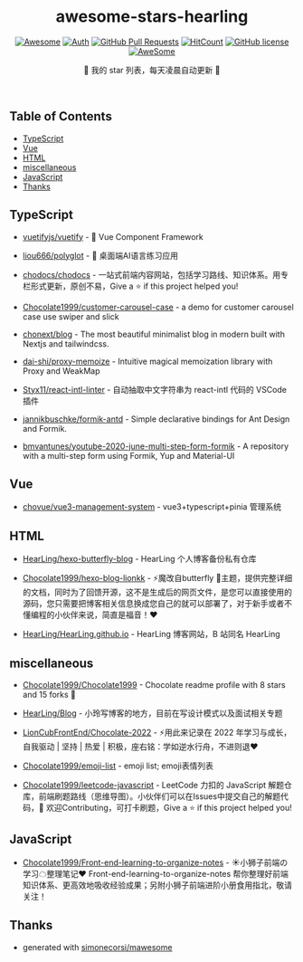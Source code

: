 <div align="center">

# awesome-stars-hearling

[![Awesome](https://awesome.re/badge.svg)](https://awesome.re)
[![Auth](https://img.shields.io/badge/Auth-HearLing-ff69b4?logo=github)](https://github.com/HearLing)
[![GitHub Pull
Requests](https://img.shields.io/github/stars/HearLing/awesome-stars-HearLing?logo=Undertale)](https://github.com/HearLing/awesome-stars-hearling/stargazers)
[![HitCount](https://views.whatilearened.today/views/github/HearLing/awesome-stars-HearLing.svg)](https://github.com/HearLing/awesome-stars-HearLing)
[![GitHub
license](https://img.shields.io/github/license/HearLing/awesome-stars-hearling)](https://github.com/HearLing/awesome-stars-hearling/blob/main/LICENSE)
[![AweSome](https://img.shields.io/badge/Awesome-hearLing-c780fa?logo=Awesome-Lists)](https://github.com/HearLing/awesome-stars-hearling#readme)

🤩 我的 star 列表，每天凌晨自动更新 🤩

</div><br>

## Table of Contents

*   [TypeScript](#typescript)
*   [Vue](#vue)
*   [HTML](#html)
*   [miscellaneous](#miscellaneous)
*   [JavaScript](#javascript)
*   [Thanks](#thanks)

## TypeScript

*   [vuetifyjs/vuetify](https://github.com/vuetifyjs/vuetify) - 🐉 Vue Component Framework

*   [liou666/polyglot](https://github.com/liou666/polyglot) - 🤖️ 桌面端AI语言练习应用

*   [chodocs/chodocs](https://github.com/chodocs/chodocs) - 一站式前端内容网站，包括学习路线、知识体系。用专栏形式更新，原创不易，Give a ⭐️ if this project helped you!

*   [Chocolate1999/customer-carousel-case](https://github.com/Chocolate1999/customer-carousel-case) - a demo for customer carousel case  use swiper and slick

*   [chonext/blog](https://github.com/chonext/blog) - The most beautiful minimalist blog in modern built with Nextjs and tailwindcss.

*   [dai-shi/proxy-memoize](https://github.com/dai-shi/proxy-memoize) - Intuitive magical memoization library with Proxy and WeakMap

*   [Styx11/react-intl-linter](https://github.com/Styx11/react-intl-linter) - 自动抽取中文字符串为 react-intl 代码的 VSCode 插件

*   [jannikbuschke/formik-antd](https://github.com/jannikbuschke/formik-antd) - Simple declarative bindings for Ant Design and Formik.

*   [bmvantunes/youtube-2020-june-multi-step-form-formik](https://github.com/bmvantunes/youtube-2020-june-multi-step-form-formik) - A repository with a multi-step form using Formik, Yup and Material-UI

## Vue

*   [chovue/vue3-management-system](https://github.com/chovue/vue3-management-system) - vue3+typescript+pinia 管理系统

## HTML

*   [HearLing/hexo-butterfly-blog](https://github.com/HearLing/hexo-butterfly-blog) - HearLing 个人博客备份私有仓库

*   [Chocolate1999/hexo-blog-lionkk](https://github.com/Chocolate1999/hexo-blog-lionkk) - :zap:魔改自butterfly :butterfly:主题，提供完整详细的文档，同时为了回馈开源，这不是生成后的网页文件，是您可以直接使用的源码，您只需要把博客相关信息换成您自己的就可以部署了，对于新手或者不懂编程的小伙伴来说，简直是福音！:heart:

*   [HearLing/HearLing.github.io](https://github.com/HearLing/HearLing.github.io) - HearLing 博客网站，B 站同名 HearLing

## miscellaneous

*   [Chocolate1999/Chocolate1999](https://github.com/Chocolate1999/Chocolate1999) - Chocolate readme profile with 8 stars and 15 forks 🌟

*   [HearLing/Blog](https://github.com/HearLing/Blog) - 小玲写博客的地方，目前在写设计模式以及面试相关专题

*   [LionCubFrontEnd/Chocolate-2022](https://github.com/LionCubFrontEnd/Chocolate-2022) - ⚡用此来记录在 2022 年学习与成长，自我驱动 | 坚持 | 热爱 | 积极，座右铭：学如逆水行舟，不进则退❤️

*   [Chocolate1999/emoji-list](https://github.com/Chocolate1999/emoji-list) - emoji list; emoji表情列表

*   [Chocolate1999/leetcode-javascript](https://github.com/Chocolate1999/leetcode-javascript) - LeetCode 力扣的 JavaScript 解题仓库，前端刷题路线（思维导图）。小伙伴们可以在Issues中提交自己的解题代码，🤝 欢迎Contributing，可打卡刷题，Give a ⭐️ if this project helped you!

## JavaScript

*   [Chocolate1999/Front-end-learning-to-organize-notes](https://github.com/Chocolate1999/Front-end-learning-to-organize-notes) - ☀小狮子前端の学习☁整理笔记❤   Front-end-learning-to-organize-notes 帮你整理好前端知识体系、更高效地吸收经验成果；另附小狮子前端进阶小册食用指北，敬请关注！

## Thanks

*   generated with [simonecorsi/mawesome](https://github.com/simonecorsi/mawesome)
